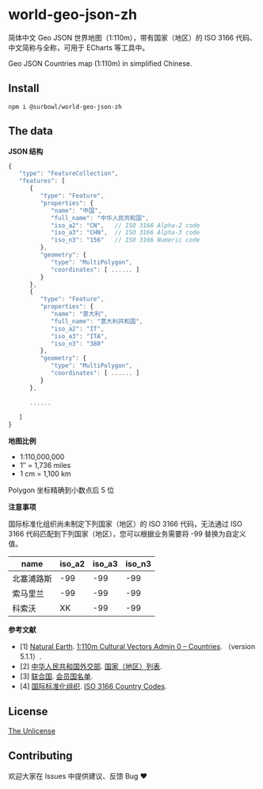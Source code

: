 world-geo-json-zh
===============
简体中文 Geo JSON 世界地图（1:110m），带有国家（地区）的 ISO 3166 代码、中文简称与全称，可用于 ECharts 等工具中。

Geo JSON Countries map (1:110m) in simplified Chinese.

Install
--------
```
npm i @surbowl/world-geo-json-zh
```

The data
--------
**JSON 结构**

```javascript
{
   "type": "FeatureCollection",
   "features": [
      {
         "type": "Feature",
         "properties": {
            "name": "中国",
            "full_name": "中华人民共和国",
            "iso_a2": "CN",   // ISO 3166 Alpha-2 code
            "iso_a3": "CHN",  // ISO 3166 Alpha-3 code
            "iso_n3": "156"   // ISO 3166 Numeric code
         },
         "geometry": {
            "type": "MultiPolygon",
            "coordinates": [ ...... ]
         }
      },
      {
         "type": "Feature",
         "properties": {
            "name": "意大利",
            "full_name": "意大利共和国",
            "iso_a2": "IT",
            "iso_a3": "ITA",
            "iso_n3": "380"
         },
         "geometry": {
            "type": "MultiPolygon",
            "coordinates": [ ...... ]
         }
      },
      
      ......
      
   ]
}
``` 

**地图比例**

- 1:110,000,000
- 1″ = 1,736 miles
- 1 cm = 1,100 km

Polygon 坐标精确到小数点后 5 位

**注意事项**

国际标准化组织尚未制定下列国家（地区）的 ISO 3166 代码，无法通过 ISO 3166 代码匹配到下列国家（地区），您可以根据业务需要将 -99 替换为自定义值。

|name|iso_a2|iso_a3|iso_n3|
|------|------|------|----|
|北塞浦路斯|-99|-99|-99|
|索马里兰|-99|-99|-99|
|科索沃|XK|-99|-99|

**参考文献**

- [1] [Natural Earth](https://www.naturalearthdata.com/). [1:110m Cultural Vectors Admin 0 – Countries](https://www.naturalearthdata.com/downloads/110m-cultural-vectors/110m-admin-0-countries/). （version 5.1.1）.
- [2] [中华人民共和国外交部](https://www.mfa.gov.cn/). [国家（地区）列表](https://www.mfa.gov.cn/web/gjhdq_676201/gj_676203/yz_676205/).
- [3] [联合国](https://www.un.org/). [会员国名单](https://www.un.org/zh/about-us/member-states).
- [4] [国际标准化组织](https://www.iso.org/). [ISO 3166 Country Codes](https://www.iso.org/iso-3166-country-codes.html).

License
------------
[The Unlicense](https://github.com/Surbowl/world-geo-json-zh/blob/main/LICENSE)

Contributing
------------
欢迎大家在 Issues 中提供建议、反馈 Bug ❤
